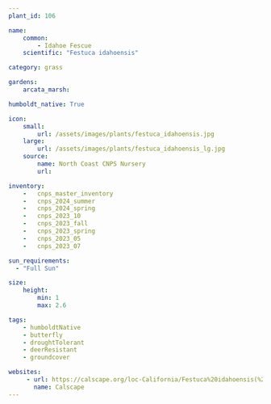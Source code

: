 ```yaml
---
plant_id: 106 

name: 
    common: 
        - Idahoe Fescue 
    scientific: "Festuca idahoensis"  

category: grass

gardens: 
    arcata_marsh:

humboldt_native: True

icon: 
    small: 
        url: /assets/images/plants/festuca_idahoensis.jpg 
    large: 
        url: /assets/images/plants/festuca_idahoensis_lg.jpg 
    source: 
        name: North Coast CNPS Nursery
        url: 

inventory: 
    -   cnps_master_inventory
    -   cnps_2024_summer
    -   cnps_2024_spring
    -   cnps_2023_10
    -   cnps_2023_fall
    -   cnps_2023_spring
    -   cnps_2023_05 
    -   cnps_2023_07 

sun_requirements:
  - "Full Sun"

size:
    height: 
        min: 1
        max: 2.6

tags: 
    - humboldtNative
    - butterfly
    - droughtTolerant
    - deerResistant
    - groundcover

websites: 
     - url: https://calscape.org/loc-California/Festuca%20idahoensis(%20)
       name: Calscape
---
```


